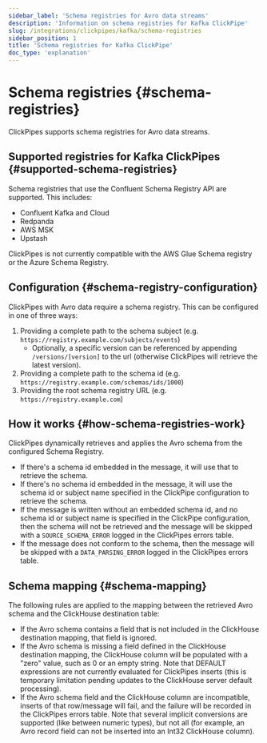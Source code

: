 ```yaml
---
sidebar_label: 'Schema registries for Avro data streams'
description: 'Information on schema registries for Kafka ClickPipe'
slug: /integrations/clickpipes/kafka/schema-registries
sidebar_position: 1
title: 'Schema registries for Kafka ClickPipe'
doc_type: 'explanation'
---
```


# Schema registries {#schema-registries}

ClickPipes supports schema registries for Avro data streams.

## Supported registries for Kafka ClickPipes {#supported-schema-registries}

Schema registries that use the Confluent Schema Registry API are supported. This includes:
- Confluent Kafka and Cloud
- Redpanda
- AWS MSK
- Upstash

ClickPipes is not currently compatible with the AWS Glue Schema registry or the Azure Schema Registry.

## Configuration {#schema-registry-configuration}

ClickPipes with Avro data require a schema registry. This can be configured in one of three ways:

1. Providing a complete path to the schema subject (e.g. `https://registry.example.com/subjects/events`)
    - Optionally, a specific version can be referenced by appending `/versions/[version]` to the url (otherwise ClickPipes will retrieve the latest version).
2. Providing a complete path to the schema id (e.g. `https://registry.example.com/schemas/ids/1000`)
3. Providing the root schema registry URL (e.g. `https://registry.example.com`)

## How it works {#how-schema-registries-work}

ClickPipes dynamically retrieves and applies the Avro schema from the configured Schema Registry.
- If there's a schema id embedded in the message, it will use that to retrieve the schema.
- If there's no schema id embedded in the message, it will use the schema id or subject name specified in the ClickPipe configuration to retrieve the schema.
- If the message is written without an embedded schema id, and no schema id or subject name is specified in the ClickPipe configuration, then the schema will not be retrieved and the message will be skipped with a `SOURCE_SCHEMA_ERROR` logged in the ClickPipes errors table.
- If the message does not conform to the schema, then the message will be skipped with a `DATA_PARSING_ERROR` logged in the ClickPipes errors table.

## Schema mapping {#schema-mapping}

The following rules are applied to the mapping between the retrieved Avro schema and the ClickHouse destination table:

- If the Avro schema contains a field that is not included in the ClickHouse destination mapping, that field is ignored.
- If the Avro schema is missing a field defined in the ClickHouse destination mapping, the ClickHouse column will be populated with a "zero" value, such as 0 or an empty string. Note that DEFAULT expressions are not currently evaluated for ClickPipes inserts (this is temporary limitation pending updates to the ClickHouse server default processing).
- If the Avro schema field and the ClickHouse column are incompatible, inserts of that row/message will fail, and the failure will be recorded in the ClickPipes errors table. Note that several implicit conversions are supported (like between numeric types), but not all (for example, an Avro record field can not be inserted into an Int32 ClickHouse column).
